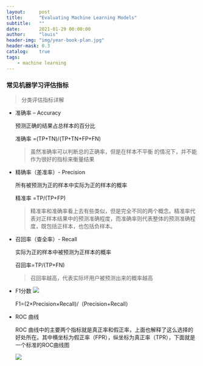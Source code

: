 ```yaml
---
layout:     post
title:      "Evaluating Machine Learning Models"
subtitle:   ""
date:       2021-01-29 00:00:00
author:     "louis"
header-img: "img/year-book-plan.jpg"
header-mask: 0.3
catalog:    true
tags:
    - machine learning
---
```


### 常见机器学习评估指标

> 分类评估指标详解

* 准确率 – Accuracy

    预测正确的结果占总样本的百分比
    
    准确率 =(TP+TN)/(TP+TN+FP+FN)

    > 虽然准确率可以判断总的正确率，但是在样本不平衡 的情况下，并不能作为很好的指标来衡量结果

* 精确率（差准率）- Precision

    所有被预测为正的样本中实际为正的样本的概率
    
    精准率 =TP/(TP+FP)
    
    > 精准率和准确率看上去有些类似，但是完全不同的两个概念。精准率代表对正样本结果中的预测准确程度，而准确率则代表整体的预测准确程度，既包括正样本，也包括负样本。
 
* 召回率（查全率）- Recall

    实际为正的样本中被预测为正样本的概率
    
    召回率=TP/(TP+FN)

    > 召回率越高，代表实际坏用户被预测出来的概率越高

* F1分数
    ![](https://github.com/Jaxon-xy/Jaxon-xy.github.io/raw/master/portfolio/images/post-precision-Recall.png)
    
    F1=(2×Precision×Recall)/（Precision+Recall）

* ROC 曲线
    
    ROC 曲线中的主要两个指标就是真正率和假正率，上面也解释了这么选择的好处所在。其中横坐标为假正率（FPR），纵坐标为真正率（TPR），下面就是一个标准的ROC曲线图
    
    ![](https://github.com/Jaxon-xy/Jaxon-xy.github.io/raw/master/portfolio/images/post-roc.png)
    

    
    